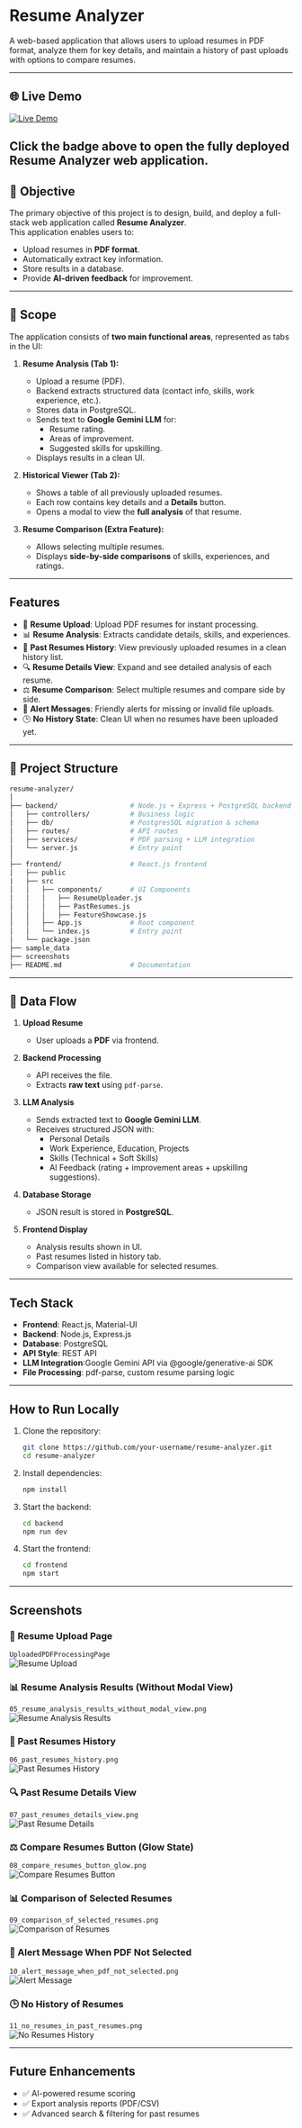 # Resume Analyzer

A web-based application that allows users to upload resumes in PDF format, analyze them for key details, and maintain a history of past uploads with options to compare resumes.

---

## 🌐 Live Demo

[![Live Demo](https://img.shields.io/badge/Live-Demo-blue?style=for-the-badge&logo=appveyor)](https://resume-analyzer-1-06qi.onrender.com)

**Click the badge above to open the fully deployed Resume Analyzer web application.**
---
## 📌 Objective  
The primary objective of this project is to design, build, and deploy a full-stack web application called **Resume Analyzer**.  
This application enables users to:  
- Upload resumes in **PDF format**.  
- Automatically extract key information.  
- Store results in a database.  
- Provide **AI-driven feedback** for improvement.  

---

## 📌 Scope  

The application consists of **two main functional areas**, represented as tabs in the UI:  

1. **Resume Analysis (Tab 1):**  
   - Upload a resume (PDF).  
   - Backend extracts structured data (contact info, skills, work experience, etc.).  
   - Stores data in PostgreSQL.  
   - Sends text to **Google Gemini LLM** for:  
     - Resume rating.  
     - Areas of improvement.  
     - Suggested skills for upskilling.  
   - Displays results in a clean UI.  

2. **Historical Viewer (Tab 2):**  
   - Shows a table of all previously uploaded resumes.  
   - Each row contains key details and a **Details** button.  
   - Opens a modal to view the **full analysis** of that resume.  

3. **Resume Comparison (Extra Feature):**  
   - Allows selecting multiple resumes.  
   - Displays **side-by-side comparisons** of skills, experiences, and ratings.  

---
## Features

- 📂 **Resume Upload**: Upload PDF resumes for instant processing.  
- 📊 **Resume Analysis**: Extracts candidate details, skills, and experiences.  
- 📜 **Past Resumes History**: View previously uploaded resumes in a clean history list.  
- 🔍 **Resume Details View**: Expand and see detailed analysis of each resume.  
- ⚖️ **Resume Comparison**: Select multiple resumes and compare side by side.  
- 🚨 **Alert Messages**: Friendly alerts for missing or invalid file uploads.  
- 🕒 **No History State**: Clean UI when no resumes have been uploaded yet.  

---

## 📁 Project Structure  

```bash
resume-analyzer/
│
├── backend/                  # Node.js + Express + PostgreSQL backend
│   ├── controllers/          # Business logic
│   ├── db/                   # PostgresSQL migration & schema
│   ├── routes/               # API routes
│   ├── services/             # PDF parsing + LLM integration
│   └── server.js             # Entry point
│
├── frontend/                 # React.js frontend
│   ├── public
|   ├── src
│   │   ├── components/       # UI Components
│   │   │   ├── ResumeUploader.js
│   │   │   ├── PastResumes.js
│   │   │   ├── FeatureShowcase.js
│   │   ├── App.js            # Root component
│   │   └── index.js          # Entry point
│   └── package.json
├── sample_data
├── screenshots
├── README.md                 # Documentation
```

---

## 🔄 Data Flow  

1. **Upload Resume**  
   - User uploads a **PDF** via frontend.  

2. **Backend Processing**  
   - API receives the file.  
   - Extracts **raw text** using `pdf-parse`.  

3. **LLM Analysis**  
   - Sends extracted text to **Google Gemini LLM**.  
   - Receives structured JSON with:  
     - Personal Details  
     - Work Experience, Education, Projects  
     - Skills (Technical + Soft Skills)  
     - AI Feedback (rating + improvement areas + upskilling suggestions).  

4. **Database Storage**  
   - JSON result is stored in **PostgreSQL**.  

5. **Frontend Display**  
   - Analysis results shown in UI.  
   - Past resumes listed in history tab.  
   - Comparison view available for selected resumes.  

---

## Tech Stack

- **Frontend**: React.js, Material-UI  
- **Backend**: Node.js, Express.js  
- **Database**: PostgreSQL  
- **API Style**: REST API
- **LLM Integration**:Google Gemini API via @google/generative-ai SDK
- **File Processing**: pdf-parse, custom resume parsing logic  
---
## How to Run Locally

1. Clone the repository:  
   ```bash
   git clone https://github.com/your-username/resume-analyzer.git
   cd resume-analyzer
   ```

2. Install dependencies:  
   ```bash
   npm install
   ```

3. Start the backend:  
   ```bash
   cd backend
   npm run dev
   ```

4. Start the frontend:  
   ```bash
   cd frontend
   npm start
   ```

---

## Screenshots

### 📂 Resume Upload Page  
`UploadedPDFProcessingPage`  
![Resume Upload](/screenshots/02_resume_upload_page.png)

### 📊 Resume Analysis Results (Without Modal View)  
`05_resume_analysis_results_without_modal_view.png`  
![Resume Analysis Results](/screenshots/05_resume_analysis_results_without_modal_view.png)

### 📜 Past Resumes History  
`06_past_resumes_history.png`  
![Past Resumes History](/screenshots/06_past_resumes_history.png)

### 🔍 Past Resume Details View  
`07_past_resumes_details_view.png`  
![Past Resume Details](/screenshots/07a_past_resumes_details_view.png)

### ⚖️ Compare Resumes Button (Glow State)  
`08_compare_resumes_button_glow.png`  
![Compare Resumes Button](/screenshots/08_compare_button_highlight.png)

### 📊 Comparison of Selected Resumes  
`09_comparison_of_selected_resumes.png`  
![Comparison of Resumes](/screenshots/09_comparison_of_selected_resumes.png)

### 🚨 Alert Message When PDF Not Selected  
`10_alert_message_when_pdf_not_selected.png`  
![Alert Message](/screenshots/10_pdf_not_selected_alert.png)

### 🕒 No History of Resumes  
`11_no_resumes_in_past_resumes.png`  
![No Resumes History](/screenshots/11_no_history_of_resumes.png)

---

## Future Enhancements

- ✅ AI-powered resume scoring  
- ✅ Export analysis reports (PDF/CSV)  
- ✅ Advanced search & filtering for past resumes  


